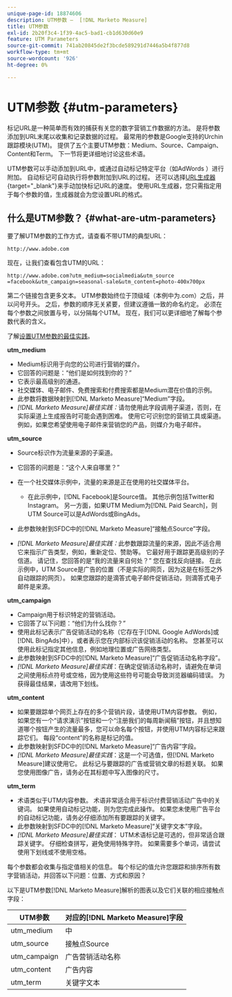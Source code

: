 ```yaml
---
unique-page-id: 18874606
description: UTM参数 —  [!DNL Marketo Measure]
title: UTM参数
exl-id: 2b20f3c4-1f39-4ac5-bad1-cb1d630d60e9
feature: UTM Parameters
source-git-commit: 741ab20845de2f3bcde589291d7446a5b4f877d8
workflow-type: tm+mt
source-wordcount: '926'
ht-degree: 0%

---
```


# UTM参数 {#utm-parameters}

标记URL是一种简单而有效的捕获有关您的数字营销工作数据的方法。 是将参数添加到URL末尾以收集和记录数据的过程。 最常用的参数是Google支持的Urchin跟踪模块(UTM)。 提供了五个主要UTM参数：Medium、Source、Campaign、Content和Term。 下一节将更详细地讨论这些术语。

UTM参数可以手动添加到URL中，或通过自动标记特定平台（如AdWords ）进行附加。 自动标记可自动执行将参数附加到URL的过程。 还可以选择[URL生成器](https://ga-dev-tools.web.app/campaign-url-builder/){target="_blank"}来手动加快标记URL的速度。 使用URL生成器，您只需指定用于每个参数的值，生成器就会为您设置URL的格式。

## 什么是UTM参数？ {#what-are-utm-parameters}

要了解UTM参数的工作方式，请查看不带UTM的典型URL：

`http://www.adobe.com`

现在，让我们查看包含UTM的URL：

`http://www.adobe.com?utm_medium=socialmedia&utm_source =facebook&utm_campaign=seasonal-sale&utm_content=photo-400x700px`

第二个链接包含更多文本。 UTM参数始终位于顶级域（本例中为.com）之后，并以问号开头。 之后，参数的顺序无关紧要，但建议遵循一致的命名约定。 必须在每个参数之间放置与号，以分隔每个UTM。 现在，我们可以更详细地了解每个参数代表的含义。

了解[设置UTM参数的最佳实践](/help/channel-tracking-and-setup/online-channels/best-practices-for-setting-up-utm-parameters.md)。

**utm_medium**

* Medium标识用于向您的公司进行营销的媒介。
* 它回答的问题是：“他们是如何找到你的？”
* 它表示最高级别的通道。
* 社交媒体、电子邮件、免费搜索和付费搜索都是Medium潜在价值的示例。
* 此参数将数据映射到[!DNL Marketo Measure]“Medium”字段。
* _[!DNL Marketo Measure]最佳实践：_&#x200B;请勿使用此字段调用子渠道，否则，在实际渠道上生成报告时可能会遇到困难。 使用它可识别您的营销工具或渠道。 例如，如果您希望使用电子邮件来营销您的产品，则媒介为电子邮件。

**utm_source**

* Source标识作为流量来源的子渠道。
* 它回答的问题是：“这个人来自哪里？”
* 在一个社交媒体示例中，流量的来源是正在使用的社交媒体平台。
   * 在此示例中，[!DNL Facebook]是Source值。 其他示例包括Twitter和Instagram。 另一方面，如果UTM Medium为[!DNL Paid Search]，则UTM Source可以是AdWords或BingAds。

* 此参数映射到SFDC中的[!DNL Marketo Measure]“接触点Source”字段。
* _[!DNL Marketo Measure]最佳实践：_&#x200B;此参数跟踪流量的来源，因此不适合用它来指示广告类型，例如，重新定位、赞助等。 它最好用于跟踪更高级别的子信道。 请记住，您回答的是“我的流量来自何处？” 您在查找反向链接。 在此示例中，UTM Source是广告的位置（不是实际的网页，因为这是在标签之外自动跟踪的网页）。 如果您跟踪的是滴答式电子邮件促销活动，则滴答式电子邮件是来源。

**utm_campaign**

* Campaign用于标识特定的营销活动。
* 它回答了以下问题：“他们为什么找你？”
* 使用此标记表示广告促销活动的名称（它存在于[!DNL Google AdWords]或[!DNL BingAds]中），或者表示您在内部标识该促销活动的名称。 您甚至可以使用此标记指定其他信息，例如地理位置或广告网络类型。
* 此参数映射到SFDC中的[!DNL Marketo Measure]“广告促销活动名称字段”。
* _[!DNL Marketo Measure]最佳实践_：在确定促销活动名称时，请避免在单词之间使用标点符号或空格，因为使用这些符号可能会导致浏览器编码错误。 为获得最佳结果，请改用下划线。

**utm_content**

* 如果要跟踪单个网页上存在的多个营销片段，请使用UTM内容参数。 例如，如果您有一个“请求演示”按钮和一个“注册我们的每周新闻稿”按钮，并且想知道哪个按钮产生的流量最多，您可以命名每个按钮，并使用UTM内容标记来跟踪它们。 每段“content”的名称是标记的值。
* 此参数映射到SFDC中的[!DNL Marketo Measure]“广告内容”字段。
* _[!DNL Marketo Measure]最佳实践_：这是一个可选值，但[!DNL Marketo Measure]建议使用它。 此标记与要跟踪的广告或营销文章的标题关联。 如果您使用图像广告，请务必在其标题中写入图像的尺寸。

**utm_term**

* 术语类似于UTM内容参数。 术语非常适合用于标识付费营销活动广告中的关键词。 如果使用自动标记功能，则为您完成此操作。 如果您未使用广告平台的自动标记功能，请务必仔细添加所有要跟踪的关键字。
* 此参数映射到SFDC中的[!DNL Marketo Measure]“关键字文本”字段。
* _[!DNL Marketo Measure]最佳实践_： UTM术语标记是可选的，但非常适合跟踪关键字。 仔细检查拼写，避免使用特殊字符。 如果需要多个单词，请尝试使用下划线或不使用空格。

每个参数都会收集与指定值相关的信息。 每个标记的值允许您跟踪和排序所有数字营销活动，并回答以下问题：位置、方式和原因？

以下是UTM参数[!DNL Marketo Measure]解析的图表以及它们关联的相应接触点字段：

| **UTM参数** | **对应的[!DNL Marketo Measure]字段** |
|---|---|
| utm_medium | 中 |
| utm_source | 接触点Source |
| utm_campaign | 广告营销活动名称 |
| utm_content | 广告内容 |
| utm_term | 关键字文本 |
